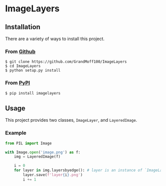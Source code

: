 # ImageLayers


## Installation
There are a variety of ways to install this project.

### From [Github](https://github.com/GrandMoff100/ImageLayers)
```
$ git clone https://github.com/GrandMoff100/ImageLayers
$ cd ImageLayers
$ python setup.py install
```

### From [PyPI](https://pypi.org/project/imagelayers)
```
$ pip install imagelayers
```

## Usage

This project provides two classes, `ImageLayer`, and `LayeredImage`.

### Example
```py
from PIL import Image

with Image.open('image.png') as f:
    img = LayeredImage(f)

    i = 0
    for layer in img.layersbyedge(): # layer is an instance of `ImageLayer`
        layer.save(f'layer{i}.png')
        i += 1
```
